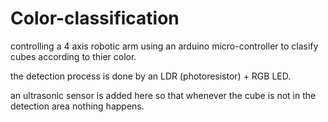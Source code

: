 # Color-classification 

controlling a 4 axis robotic arm using an arduino micro-controller to clasify cubes according to thier color.

the detection process is done by an LDR (photoresistor) + RGB LED.

an ultrasonic sensor is added here so that whenever the cube is not
 in the detection area nothing happens.
